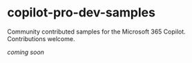 # copilot-pro-dev-samples
Community contributed samples for the Microsoft 365 Copilot. Contributions welcome.

*coming soon*
